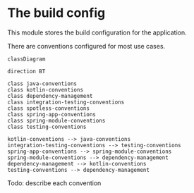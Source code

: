 # The build config
This module stores the build configuration for the application.

There are conventions configured for most use cases.

```mermaid
classDiagram

direction BT

class java-conventions
class kotlin-conventions
class dependency-management
class integration-testing-conventions
class spotless-conventions
class spring-app-conventions
class spring-module-conventions
class testing-conventions

kotlin-conventions --> java-conventions
integration-testing-conventions --> testing-conventions
spring-app-conventions --> spring-module-conventions
spring-module-conventions --> dependency-management
dependency-management --> kotlin-conventions
testing-conventions --> dependency-management
```

Todo: describe each convention